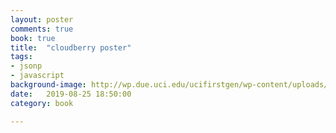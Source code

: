 ```yaml
---
layout: poster
comments: true
book: true
title:  "cloudberry poster"
tags:
- jsonp
- javascript
background-image: http://wp.due.uci.edu/ucifirstgen/wp-content/uploads/sites/34/2016/09/DUE-logo-150x150.png
date:   2019-08-25 18:50:00
category: book

---
```

